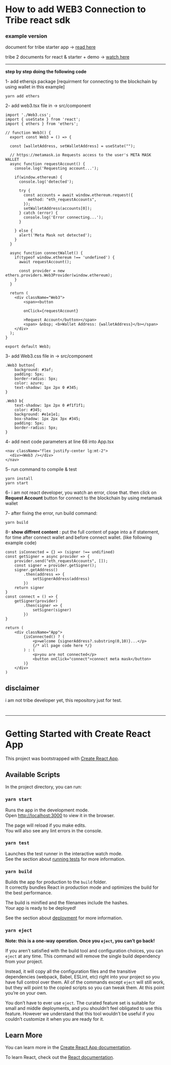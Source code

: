 # How to add WEB3 Connection to Tribe react sdk
### example version

document for tribe starter app -> [read here](https://github.com/mosi-sol/tribe-starter-app/blob/master/README.md)

tribe 2 documents for react & starter + demo -> [watch here](https://relay.tribeplatform.com/)

---

**step by step doing the following code** 

1- add ethersjs package [requirment for connecting to the blockchain by using wallet in this example]
```
yarn add ethers
```

2- add web3.tsx file in -> src/component
```
import './Web3.css';
import { useState } from 'react';
import { ethers } from 'ethers';

// function Web3() {
  export const Web3 = () => {

  const [walletAddress, setWalletAddress] = useState("");

  // https://metamask.io Requests access to the user's META MASK WALLET
  async function requestAccount() {
    console.log('Requesting account...');

    if(window.ethereum) {
      console.log('detected');

      try {
        const accounts = await window.ethereum.request({
          method: "eth_requestAccounts",
        });
        setWalletAddress(accounts[0]);
      } catch (error) {
        console.log('Error connecting...');
      }

    } else {
      alert('Meta Mask not detected');
    }
  }

  async function connectWallet() {
    if(typeof window.ethereum !== 'undefined') {
      await requestAccount();

      const provider = new ethers.providers.Web3Provider(window.ethereum);
    }
  }

  return (
    <div className="Web3">
        <span><button
        
        onClick={requestAccount}
        
        >Request Account</button></span>
        <span> &nbsp; <b>Wallet Address: {walletAddress}</b></span>
    </div>
  );
}

export default Web3;
```

3- add Web3.css file in -> src/component
```
.Web3 button{
    background: #3af;
    padding: 5px;
    border-radius: 5px;
    color: azure;
    text-shadow: 1px 2px 0 #345;
}

.Web3 b{
    text-shadow: 1px 2px 0 #f1f1f1;
    color: #345;
    background: #e1e1e1;
    box-shadow: 1px 2px 3px #345;
    padding: 5px;
    border-radius: 5px;
}
```

4- add next code parameters at line 68 into App.tsx
```
<nav className="flex justify-center lg:mt-2">
  <div><Web3 /></div>
</nav>
```

5- run command to compile & test
```
yarn install
yarn start
```

6- i am not react developer, you watch an error, close that. then click on **Request Account** button for connect to the blockchain by using metamask wallet

7- after fixing the error, run build command:
```
yarn build
```

8- **show diffrent content** : put the full content of page into a if statement, for time after connect wallet and before connect wallet. (like following example code)
```
const isConnected = {} => (signer !== undifined)
const getSigner = async provider => {
    provider.send("eth_requestAccounts", []);
    const signer = provider.getSigner();
    signer.getAddress()
        .then(address => {
            setSignerAddress(address)
        })
    return signer
}
const connect = () => {
    getSigner(provider)
        .then(signer => {
            setSigner(signer)
        })
}

return (
    <div className="App">
        {isConnected() ? (
            <p>welcome {signerAddress?.substring(0,10)}...</p>
            {/* all page code here */}
        ) : (
            <p>you are not connected</p>
            <button onClick="connect">connect meta mask</button>
        )}
    </div>
)
```

## disclaimer
i am not tribe developer yet, this repository just for test.


#
---
# Getting Started with Create React App

This project was bootstrapped with [Create React App](https://github.com/facebook/create-react-app).

## Available Scripts

In the project directory, you can run:

### `yarn start`

Runs the app in the development mode.\
Open [http://localhost:3000](http://localhost:3000) to view it in the browser.

The page will reload if you make edits.\
You will also see any lint errors in the console.

### `yarn test`

Launches the test runner in the interactive watch mode.\
See the section about [running tests](https://facebook.github.io/create-react-app/docs/running-tests) for more information.

### `yarn build`

Builds the app for production to the `build` folder.\
It correctly bundles React in production mode and optimizes the build for the best performance.

The build is minified and the filenames include the hashes.\
Your app is ready to be deployed!

See the section about [deployment](https://facebook.github.io/create-react-app/docs/deployment) for more information.

### `yarn eject`

**Note: this is a one-way operation. Once you `eject`, you can’t go back!**

If you aren’t satisfied with the build tool and configuration choices, you can `eject` at any time. This command will remove the single build dependency from your project.

Instead, it will copy all the configuration files and the transitive dependencies (webpack, Babel, ESLint, etc) right into your project so you have full control over them. All of the commands except `eject` will still work, but they will point to the copied scripts so you can tweak them. At this point you’re on your own.

You don’t have to ever use `eject`. The curated feature set is suitable for small and middle deployments, and you shouldn’t feel obligated to use this feature. However we understand that this tool wouldn’t be useful if you couldn’t customize it when you are ready for it.

## Learn More

You can learn more in the [Create React App documentation](https://facebook.github.io/create-react-app/docs/getting-started).

To learn React, check out the [React documentation](https://reactjs.org/).
